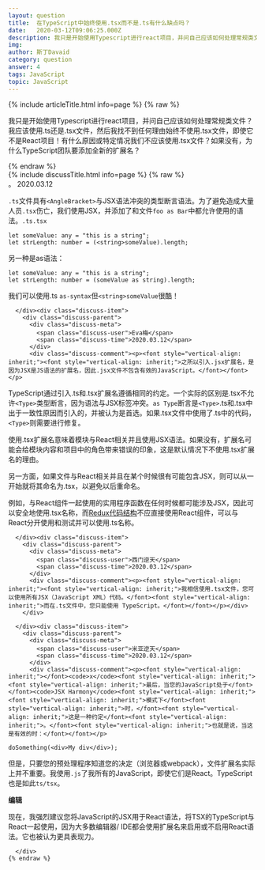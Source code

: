 ```yaml
---
layout: question
title:  在TypeScript中始终使用.tsx而不是.ts有什么缺点吗？
date:   2020-03-12T09:06:25.000Z
description: 我只是开始使用Typescript进行react项目，并问自己应该如何处理常规类文件？我应该使用.ts还是.tsx文件，然后我找不到任何理由始终不使用.t...
img: 
author: 斯丁Davaid
category: question
answer: 4
tags: JavaScript
topic: JavaScript
---
```

<div class="article-root">
  <div class="article">
    {% include articleTitle.html info=page %}
    {% raw %}
    <div class="article-content"><p><font style="vertical-align: inherit;"><font style="vertical-align: inherit;">我只是开始使用Typescript进行react项目，并问自己应该如何处理常规类文件？</font><font style="vertical-align: inherit;">我应该使用.ts还是.tsx文件，然后我找不到任何理由始终不使用.tsx文件，即使它不是React项目！</font><font style="vertical-align: inherit;">有什么原因或特定情况我们不应该使用.tsx文件？</font><font style="vertical-align: inherit;">如果没有，为什么TypeScript团队要添加全新的扩展名？</font></font></p></div>
    {% endraw %}
  </div>

  <div class="discuss-wrapper">
    {% include discussTitle.html info=page %}
    {% raw %}
    <div class="discuss-item">
        <div class="discuss-parent">
          <div class="discuss-meta">
            <span class="discuss-user">。</span>
            <span class="discuss-time">2020.03.12</span>
          </div>
          <div class="discuss-comment"><p><code>.ts</code><font style="vertical-align: inherit;"><font style="vertical-align: inherit;">文件具有</font></font><code>&lt;AngleBracket&gt;</code><font style="vertical-align: inherit;"><font style="vertical-align: inherit;">与JSX语法冲突</font><font style="vertical-align: inherit;">的</font><font style="vertical-align: inherit;">类型断言语法。</font><font style="vertical-align: inherit;">为了避免造成大量人员</font></font><code>.tsx</code><font style="vertical-align: inherit;"><font style="vertical-align: inherit;">伤亡</font><font style="vertical-align: inherit;">，我们使用</font><font style="vertical-align: inherit;">JSX，并添加了</font><font style="vertical-align: inherit;">和</font><font style="vertical-align: inherit;">文件</font></font><code>foo as Bar</code><font style="vertical-align: inherit;"><font style="vertical-align: inherit;">中都允许</font><font style="vertical-align: inherit;">使用</font><font style="vertical-align: inherit;">的</font><font style="vertical-align: inherit;">语法</font><font style="vertical-align: inherit;">。</font></font><code>.ts</code><font style="vertical-align: inherit;"></font><code>.tsx</code><font style="vertical-align: inherit;"></font></p>

<pre class="lang-js prettyprint-override"><code>let someValue: any = "this is a string";<font></font>
let strLength: number = (&lt;string&gt;someValue).length;<font></font>
</code></pre>

<p><font style="vertical-align: inherit;"><font style="vertical-align: inherit;">另一种是as语法：</font></font></p>

<pre class="lang-js prettyprint-override"><code>let someValue: any = "this is a string";<font></font>
let strLength: number = (someValue as string).length;<font></font>
</code></pre>

<p><font style="vertical-align: inherit;"><font style="vertical-align: inherit;">我们可以使用.ts </font></font><code>as-syntax</code><font style="vertical-align: inherit;"><font style="vertical-align: inherit;">但</font></font><code>&lt;string&gt;someValue</code><font style="vertical-align: inherit;"><font style="vertical-align: inherit;">很酷！</font></font></p></div>
        </div>
        
      </div><div class="discuss-item">
        <div class="discuss-parent">
          <div class="discuss-meta">
            <span class="discuss-user">Eva梅</span>
            <span class="discuss-time">2020.03.12</span>
          </div>
          <div class="discuss-comment"><p><font style="vertical-align: inherit;"><font style="vertical-align: inherit;">之所以引入.jsx扩展名，是因为JSX是JS语法的扩展名，因此.jsx文件不包含有效的JavaScript。</font></font></p>

<p><font style="vertical-align: inherit;"><font style="vertical-align: inherit;">TypeScript通过引入.ts和.tsx扩展名遵循相同的约定。</font><font style="vertical-align: inherit;">一个实际的区别是.tsx不允许</font></font><code>&lt;Type&gt;</code><font style="vertical-align: inherit;"><font style="vertical-align: inherit;">类型断言，因为语法与JSX标签冲突。</font></font><code>as Type</code><font style="vertical-align: inherit;"><font style="vertical-align: inherit;">断言是</font></font><code>&lt;Type&gt;</code><font style="vertical-align: inherit;"><font style="vertical-align: inherit;">.ts和.tsx中出于一致性原因</font><font style="vertical-align: inherit;">而引入的，</font><font style="vertical-align: inherit;">并被认为是首选。</font><font style="vertical-align: inherit;">如果.tsx文件中使用了.ts中的代码，</font></font><code>&lt;Type&gt;</code><font style="vertical-align: inherit;"><font style="vertical-align: inherit;">则需要进行修复。</font></font></p>

<p><font style="vertical-align: inherit;"><font style="vertical-align: inherit;">使用.tsx扩展名意味着模块与React相关并且使用JSX语法。</font><font style="vertical-align: inherit;">如果没有，扩展名可能会给模块内容和项目中的角色带来错误的印象，这是默认情况下不使用.tsx扩展名的理由。</font></font></p>

<p><font style="vertical-align: inherit;"><font style="vertical-align: inherit;">另一方面，如果文件与React相关并且在某个时候很有可能包含JSX，则可以从一开始就将其命名为.tsx，以避免以后重命名。</font></font></p>

<p><font style="vertical-align: inherit;"><font style="vertical-align: inherit;">例如，与React组件一起使用的实用程序函数在任何时候都可能涉及JSX，因此可以安全地使用.tsx名称，而</font></font><a href="https://redux.js.org/faq/code-structure" rel="noreferrer"><font style="vertical-align: inherit;"><font style="vertical-align: inherit;">Redux代码结构</font></font></a><font style="vertical-align: inherit;"><font style="vertical-align: inherit;">不应直接使用React组件，可以与React分开使用和测试并可以使用.ts名称。</font></font></p></div>
        </div>
        
      </div><div class="discuss-item">
        <div class="discuss-parent">
          <div class="discuss-meta">
            <span class="discuss-user">西门逆天</span>
            <span class="discuss-time">2020.03.12</span>
          </div>
          <div class="discuss-comment"><p><font style="vertical-align: inherit;"><font style="vertical-align: inherit;">我相信使用.tsx文件，您可以使用所有JSX（JavaScript XML）代码。</font><font style="vertical-align: inherit;">而在.ts文件中，您只能使用 TypeScript。</font></font></p></div>
        </div>
        
      </div><div class="discuss-item">
        <div class="discuss-parent">
          <div class="discuss-meta">
            <span class="discuss-user">米亚逆天</span>
            <span class="discuss-time">2020.03.12</span>
          </div>
          <div class="discuss-comment"><p><font style="vertical-align: inherit;"></font><code>x</code><font style="vertical-align: inherit;"><font style="vertical-align: inherit;">最后，当您的JavaScript处于</font></font><code>JSX Harmony</code><font style="vertical-align: inherit;"><font style="vertical-align: inherit;">模式下</font><font style="vertical-align: inherit;">时，</font><font style="vertical-align: inherit;">这是一种约定</font><font style="vertical-align: inherit;">。</font><font style="vertical-align: inherit;">也就是说，当这是有效的时：</font></font></p>

<pre><code>doSomething(&lt;div&gt;My div&lt;/div&gt;);
</code></pre>

<p><font style="vertical-align: inherit;"><font style="vertical-align: inherit;">但是，只要您的预处理程序知道您的决定（浏览器或webpack），文件扩展名实际上并不重要。</font><font style="vertical-align: inherit;">我使用</font></font><code>.js</code><font style="vertical-align: inherit;"><font style="vertical-align: inherit;">了我所有的JavaScript，即使它们是React。</font><font style="vertical-align: inherit;">TypeScript也是如此</font></font><code>ts/tsx</code><font style="vertical-align: inherit;"><font style="vertical-align: inherit;">。</font></font></p>

<p><strong><font style="vertical-align: inherit;"><font style="vertical-align: inherit;">编辑</font></font></strong></p>

<p><font style="vertical-align: inherit;"><font style="vertical-align: inherit;">现在，我强烈建议您将JavaScript的JSX用于React语法，将TSX的TypeScript与React一起使用，因为大多数编辑器/ IDE都会使用扩展名来启用或不启用React语法。</font><font style="vertical-align: inherit;">它也被认为更具表现力。</font></font></p></div>
        </div>
        
      </div>
    {% endraw %}
  </div>
<div>
